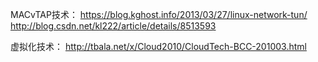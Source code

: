 MACvTAP技术：
https://blog.kghost.info/2013/03/27/linux-network-tun/   
http://blog.csdn.net/kl222/article/details/8513593   

虚拟化技术：
http://tbala.net/x/Cloud2010/CloudTech-BCC-201003.html
